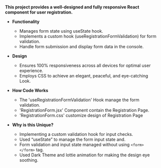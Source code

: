 **This project provides a well-designed and fully responsive React component for user registration.**

- **Functionality**
  - Manages form state using useState hook.
  - Implements a custom hook (useRegistrationFormValidation) for form validation. 
  - Handle form submission and display form data in the console. 

- **Design**
  - Ensures 100% responsiveness across all devices for optimal user experience.
  - Employs CSS to achieve an elegant, peaceful, and eye-catching Look.

- **How Code Works**
  - The 'useRegistrationFormValidation' Hook manage the form validation.
  - 'RegistrationForm.jsx' Component contain the Registration Page.
  - 'RegistrationForm.css' customize design of Registration Page

- **Why is this Unique?**
  - Implementing a custom validation hook for input checks.
  - Used “useState” to manage the form input state and.
  - Form validation and input state managed without using `<form></form>` tag.
  - Used Dark Theme and lottie animation for making the design eye soothing.